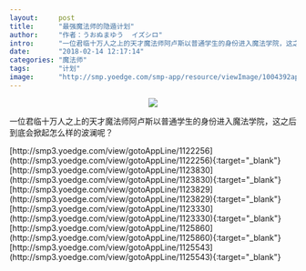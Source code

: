 ```yaml
---
layout:     post
title:      "最强魔法师的隐遁计划"
author:     "作者：うおぬまゆう  イズシロ"
intro:      "一位君临十万人之上的天才魔法师阿卢斯以普通学生的身份进入魔法学院，这之后到底会掀起怎么样的波澜呢？"
date:       "2018-02-14 12:17:14"
categories: "魔法师"
tags:       "计划"
image:      "http://smp.yoedge.com/smp-app/resource/viewImage/1004392appline.png"
---
```

<div style="text-align: center">
<p><img src="http://smp.yoedge.com/smp-app/resource/viewImage/1004392appline.png"/></p>
</div>
<p class="post-meta">
<span>一位君临十万人之上的天才魔法师阿卢斯以普通学生的身份进入魔法学院，这之后到底会掀起怎么样的波澜呢？</span>
</p>
[http://smp3.yoedge.com/view/gotoAppLine/1122256](http://smp3.yoedge.com/view/gotoAppLine/1122256){:target="_blank"}
[http://smp3.yoedge.com/view/gotoAppLine/1123830](http://smp3.yoedge.com/view/gotoAppLine/1123830){:target="_blank"}
[http://smp3.yoedge.com/view/gotoAppLine/1123829](http://smp3.yoedge.com/view/gotoAppLine/1123829){:target="_blank"}
[http://smp3.yoedge.com/view/gotoAppLine/1123330](http://smp3.yoedge.com/view/gotoAppLine/1123330){:target="_blank"}
[http://smp3.yoedge.com/view/gotoAppLine/1125860](http://smp3.yoedge.com/view/gotoAppLine/1125860){:target="_blank"}
[http://smp3.yoedge.com/view/gotoAppLine/1125543](http://smp3.yoedge.com/view/gotoAppLine/1125543){:target="_blank"}


